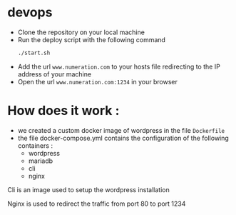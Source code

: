 # devops

* Clone the repository on your local machine
* Run the deploy script with the following command
    ```bash
    ./start.sh
    ```
* Add the url `www.numeration.com` to your hosts file redirecting to the IP address of your machine
* Open the url `www.numeration.com:1234` in your browser


# How does it work : 

* we created a custom docker image of wordpress in the file `Dockerfile`
* the file docker-compose.yml contains the configuration of the following containers :
    * wordpress
    * mariadb
    * cli
    * nginx

Cli is an image used to setup the wordpress installation

Nginx is used to redirect the traffic from port 80 to port 1234
